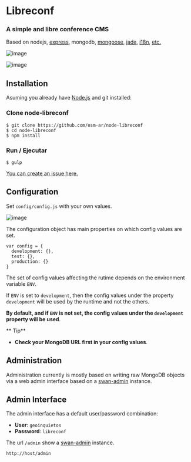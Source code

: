 # Libreconf

### A simple and libre conference CMS

Based on nodejs, [express](http://expressjs.com/4x/api.html), mongodb, [mongoose](http://mongoosejs.com/docs/guide.html), [jade](http://jade-lang.com/), [i18n](https://www.npmjs.com/package/i18n), [etc.](https://github.com/osm-ar/node-libreconf/blob/develop/package.json)

![image](http://i.imgur.com/bU0A3fh.png)

![image](http://i.imgur.com/TIc6oiX.png)


## Installation

Asuming you already have [Node.js](http://nodejs.org/) and git installed:

### Clone node-libreconf

```shell
$ git clone https://github.com/osm-ar/node-libreconf
$ cd node-libreconf
$ npm install
```

### Run / Ejecutar
```shell
$ gulp
```

[You can create an issue here.](https://github.com/osm-ar/node-libreconf/issues)

## Configuration

Set `config/config.js` with your own values.

![image](http://i.imgur.com/8rwkghc.png)

The configuration object has main properties on which config values
are set.

    var config = {
      development: {},
      test: {},
      production: {}
    }

 The set of config values affecting the rutime depends on the environment variable `ENV`. 
 
 If `ENV` is set to `development`, then the config values under the property `development` will be used by the runtime and not the others.

**By default, and if `ENV` is not set, the config values under the  `development` property will be used**.

** Tip** 
* **Check your MongoDB URL first in your config values**.

## Administration

Administration currently is mostly based on writing raw
MongoDB objects via a web admin interface based on a [swan-admin](https://npmjs.com/package/swan-admin) instance.

## Admin Interface 

The admin interface has a default user/password combination:

* **User**: `geoinquietos`
* **Password**: `libreconf`


The url `/admin` show a [swan-admin](https://npmjs.com/package/swan-admin) instance.

    http://host/admin
    
